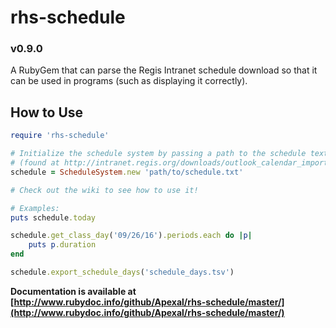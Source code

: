 # rhs-schedule
### v0.9.0
A RubyGem that can parse the Regis Intranet schedule download so that it can be used in programs (such as displaying it correctly).

## How to Use
```ruby
require 'rhs-schedule'

# Initialize the schedule system by passing a path to the schedule text download from the Intranet
# (found at http://intranet.regis.org/downloads/outlook_calendar_import/outlook_schedule_download.cfm)
schedule = ScheduleSystem.new 'path/to/schedule.txt'

# Check out the wiki to see how to use it!

# Examples:
puts schedule.today

schedule.get_class_day('09/26/16').periods.each do |p|
    puts p.duration
end

schedule.export_schedule_days('schedule_days.tsv')
```
**Documentation is available at [http://www.rubydoc.info/github/Apexal/rhs-schedule/master/](http://www.rubydoc.info/github/Apexal/rhs-schedule/master/)**
